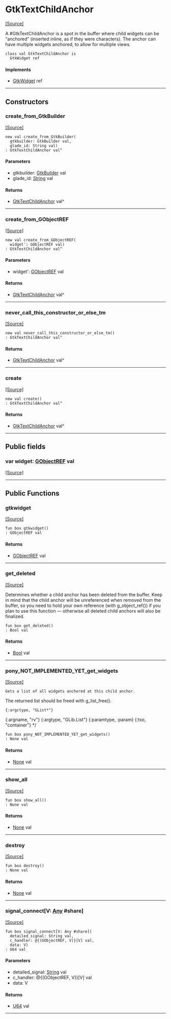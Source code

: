 # GtkTextChildAnchor
<span class="source-link">[[Source]](src/gtk3/GtkTextChildAnchor.md#L6)</span>

A #GtkTextChildAnchor is a spot in the buffer where child widgets can
be “anchored” (inserted inline, as if they were characters). The anchor
can have multiple widgets anchored, to allow for multiple views.


```pony
class val GtkTextChildAnchor is
  GtkWidget ref
```

#### Implements

* [GtkWidget](gtk3-GtkWidget.md) ref

---

## Constructors

### create_from_GtkBuilder
<span class="source-link">[[Source]](src/gtk3/GtkTextChildAnchor.md#L16)</span>


```pony
new val create_from_GtkBuilder(
  gtkbuilder: GtkBuilder val,
  glade_id: String val)
: GtkTextChildAnchor val^
```
#### Parameters

*   gtkbuilder: [GtkBuilder](gtk3-GtkBuilder.md) val
*   glade_id: [String](builtin-String.md) val

#### Returns

* [GtkTextChildAnchor](gtk3-GtkTextChildAnchor.md) val^

---

### create_from_GObjectREF
<span class="source-link">[[Source]](src/gtk3/GtkTextChildAnchor.md#L19)</span>


```pony
new val create_from_GObjectREF(
  widget': GObjectREF val)
: GtkTextChildAnchor val^
```
#### Parameters

*   widget': [GObjectREF](gtk3-..-gobject-GObjectREF.md) val

#### Returns

* [GtkTextChildAnchor](gtk3-GtkTextChildAnchor.md) val^

---

### never_call_this_constructor_or_else_tm
<span class="source-link">[[Source]](src/gtk3/GtkTextChildAnchor.md#L22)</span>


```pony
new val never_call_this_constructor_or_else_tm()
: GtkTextChildAnchor val^
```

#### Returns

* [GtkTextChildAnchor](gtk3-GtkTextChildAnchor.md) val^

---

### create
<span class="source-link">[[Source]](src/gtk3/GtkTextChildAnchor.md#L26)</span>


```pony
new val create()
: GtkTextChildAnchor val^
```

#### Returns

* [GtkTextChildAnchor](gtk3-GtkTextChildAnchor.md) val^

---

## Public fields

### var widget: [GObjectREF](gtk3-..-gobject-GObjectREF.md) val
<span class="source-link">[[Source]](src/gtk3/GtkTextChildAnchor.md#L12)</span>



---

## Public Functions

### gtkwidget
<span class="source-link">[[Source]](src/gtk3/GtkTextChildAnchor.md#L14)</span>


```pony
fun box gtkwidget()
: GObjectREF val
```

#### Returns

* [GObjectREF](gtk3-..-gobject-GObjectREF.md) val

---

### get_deleted
<span class="source-link">[[Source]](src/gtk3/GtkTextChildAnchor.md#L30)</span>


Determines whether a child anchor has been deleted from
the buffer. Keep in mind that the child anchor will be
unreferenced when removed from the buffer, so you need to
hold your own reference (with g_object_ref()) if you plan
to use this function — otherwise all deleted child anchors
will also be finalized.


```pony
fun box get_deleted()
: Bool val
```

#### Returns

* [Bool](builtin-Bool.md) val

---

### pony_NOT_IMPLEMENTED_YET_get_widgets
<span class="source-link">[[Source]](src/gtk3/GtkTextChildAnchor.md#L41)</span>


    Gets a list of all widgets anchored at this child anchor.
The returned list should be freed with g_list_free().

    {:argctype, "GList*"}
{:argname, "rv"}
{:argtype, "GLib.List"}
{:paramtype, :param}
{:txo, "container"}
*/


```pony
fun box pony_NOT_IMPLEMENTED_YET_get_widgets()
: None val
```

#### Returns

* [None](builtin-None.md) val

---

### show_all
<span class="source-link">[[Source]](src/gtk3/GtkWidget.md#L4)</span>


```pony
fun box show_all()
: None val
```

#### Returns

* [None](builtin-None.md) val

---

### destroy
<span class="source-link">[[Source]](src/gtk3/GtkWidget.md#L7)</span>


```pony
fun box destroy()
: None val
```

#### Returns

* [None](builtin-None.md) val

---

### signal_connect\[V: [Any](builtin-Any.md) #share\]
<span class="source-link">[[Source]](src/gtk3/GtkWidget.md#L10)</span>


```pony
fun box signal_connect[V: Any #share](
  detailed_signal: String val,
  c_handler: @{(GObjectREF, V)}[V] val,
  data: V)
: U64 val
```
#### Parameters

*   detailed_signal: [String](builtin-String.md) val
*   c_handler: @{(GObjectREF, V)}[V] val
*   data: V

#### Returns

* [U64](builtin-U64.md) val

---

